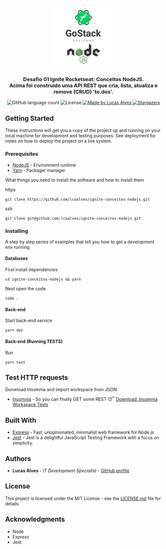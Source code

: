 <h1 align="center">
  <img alt="Desafio 01 Ignite Conceitos NodeJS" title="Desafio 01 Ignite Conceitos NodeJS" src=".github/gostack-node.png" width="200px" />
</h1>

<h3 align="center">
  Desafio 01 Ignite Rocketseat: Conceitos NodeJS.
  <br>
  Acima foi construido uma API REST que cria, lista, atualiza e remove (CRUD) 'to.dos'.
</h3>

<p align="center">
  <img alt="GitHub language count" src="https://img.shields.io/github/languages/count/lcoalves/ignite-conceitos-nodejs?color=%2304D361">

  <img alt="License" src="https://img.shields.io/badge/license-MIT-%2304D361">

  <a href="https://github.com/lcoalves">
    <img alt="Made by Lucas Alves" src="https://img.shields.io/badge/made%20by-Lucas%20Alves-%2304D361">
  </a>

  <a href="https://github.com/lcoalves/ignite-conceitos-nodejs/stargazers">
    <img alt="Stargazers" src="https://img.shields.io/github/stars/lcoalves/ignite-conceitos-nodejs?style=social">
  </a>
</p>

## Getting Started

These instructions will get you a copy of the project up and running on your local machine for development and testing purposes. See deployment for notes on how to deploy the project on a live system.

### Prerequisites
- [NodeJS](https://nodejs.org/en/) - Environment runtime
- [Yarn](https://yarnpkg.com/getting-started/install) - Packager manager

What things you need to install the software and how to install them

https
```
git clone https://github.com/lcoalves/ignite-conceitos-nodejs.git
```
ssh
```
git clone git@github.com:lcoalves/ignite-conceitos-nodejs.git
```

### Installing

A step by step series of examples that tell you how to get a development env running

#### Databases
First install dependencies
```
cd ignite-conceitos-nodejs && yarn
```
Next open the code
```
code .
```

#### Back-end
Start back-end service
```
yarn dev
```

#### Back-end (Running TESTS)
Run
```
yarn test
```

## Test HTTP requests
Donwload Insomnia and import workspace from JSON
* [Insomnia](https://insomnia.rest/download/) - So you can finally GET some REST 😴
<a id="raw-url" href="https://github.com/lcoalves/ignite-conceitos-nodejs/ignite-conceitos-nodejs-insomnia.json">Download: Insomnia Workspace Tests</a>


## Built With

* [Express](https://expressjs.com/pt-br/starter/installing.html) - Fast, unopinionated, minimalist web framework for Node.js
* [Jest](https://jestjs.io/docs/en/getting-started) - Jest is a delightful JavaScript Testing Framework with a focus on simplicity.

## Authors

* **Lucas Alves** - *IT Development Specialist* - [GitHub profile](https://github.com/lcoalves)

## License

This project is licensed under the MIT License - see the [LICENSE.md](https://github.com/lcoalves/ignite-conceitos-nodejs/blob/master/LICENSE) file for details

## Acknowledgments

* Node
* Express
* Jest
